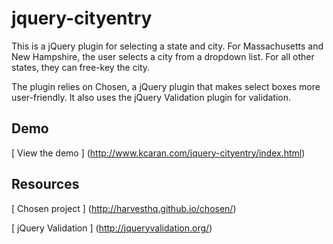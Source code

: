 jquery-cityentry
================
This is a jQuery plugin for selecting a state and city.  For Massachusetts
and New Hampshire, the user selects a city from a dropdown list. For all
other states, they can free-key the city. 

The plugin relies on Chosen, a jQuery plugin that makes select boxes more user-friendly.  It also uses the jQuery Validation plugin for validation.

## Demo

[ View the demo ] (http://www.kcaran.com/jquery-cityentry/index.html)

## Resources

[ Chosen project ] (http://harvesthq.github.io/chosen/)

[ jQuery Validation ] (http://jqueryvalidation.org/)
